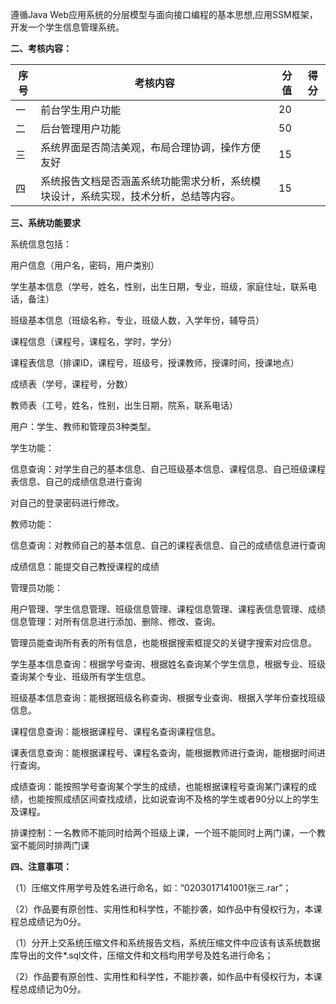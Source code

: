 遵循Java Web应用系统的分层模型与面向接口编程的基本思想,应用SSM框架，开发一个学生信息管理系统。

**二、考核内容：**

| 序号 | 考核内容                                                     | 分值 | 得分 |
| ---- | ------------------------------------------------------------ | ---- | ---- |
| 一   | 前台学生用户功能                                             | 20   |      |
| 二   | 后台管理用户功能                                             | 50   |      |
| 三   | 系统界面是否简洁美观，布局合理协调，操作方便友好             | 15   |      |
| 四   | 系统报告文档是否涵盖系统功能需求分析，系统模块设计，系统实现，技术分析，总结等内容。 | 15   |      |

 

**三、系统功能要求**

系统信息包括：

用户信息（用户名，密码，用户类别）

学生基本信息（学号，姓名，性别，出生日期，专业，班级，家庭住址，联系电话，备注）

班级基本信息（班级名称，专业，班级人数，入学年份，辅导员）

课程信息（课程号，课程名，学时，学分）

课程表信息（排课ID，课程号，班级号，授课教师，授课时间，授课地点）

成绩表（学号，课程号，分数）

教师表（工号，姓名，性别，出生日期，院系，联系电话）

用户：学生、教师和管理员3种类型。

 

学生功能：

信息查询：对学生自己的基本信息、自己班级基本信息、课程信息、自己班级课程表信息、自己的成绩信息进行查询

对自己的登录密码进行修改。

教师功能：

信息查询：对教师自己的基本信息、自己的课程表信息、自己的成绩信息进行查询

成绩信息：能提交自己教授课程的成绩

管理员功能：

用户管理、学生信息管理、班级信息管理、课程信息管理、课程表信息管理、成绩信息管理：对所有信息进行添加、删除、修改、查询。

管理员能查询所有表的所有信息，也能根据搜索框提交的关键字搜索对应信息。

学生基本信息查询：根据学号查询、根据姓名查询某个学生信息，根据专业、班级查询某个专业、班级所有学生信息。

班级基本信息查询：能根据班级名称查询、根据专业查询、根据入学年份查找班级信息。

课程信息查询：能根据课程号、课程名查询课程信息。

课表信息查询：能根据课程号、课程名查询，能根据教师进行查询，能根据时间进行查询。

成绩查询：能按照学号查询某个学生的成绩，也能根据课程号查询某门课程的成绩，也能按照成绩区间查找成绩，比如说查询不及格的学生或者90分以上的学生及课程。

排课控制：一名教师不能同时给两个班级上课，一个班不能同时上两门课，一个教室不能同时排两门课

 

**四、注意事项：**

（1）压缩文件用学号及姓名进行命名，如：“0203017141001张三.rar”；

（2）作品要有原创性、实用性和科学性，不能抄袭，如作品中有侵权行为，本课程总成绩记为0分。

（1）分开上交系统压缩文件和系统报告文档，系统压缩文件中应该有该系统数据库导出的文件*.sql文件，压缩文件和文档均用学号及姓名进行命名；

（2）作品要有原创性、实用性和科学性，不能抄袭，如作品中有侵权行为，本课程总成绩记为0分。

 